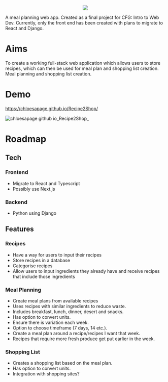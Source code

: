 
<p align="center">
  <img src="https://github.com/user-attachments/assets/94880acf-522b-4255-af52-e63b30d4f255" />
</p>

A meal planning web app. Created as a final project for CFG: Intro to Web Dev. Currently, only the front end has been created with plans to migrate to React and Django.

# Aims

To create a working full-stack web application which allows users to store recipes, which can then be used for meal plan and shopping list creation. 
Meal planning and shopping list creation. 

# Demo

https://chloesapage.github.io/Recipe2Shop/

![chloesapage github io_Recipe2Shop_](https://github.com/ChloeSAPage/Recipe2Shop/assets/135153095/42ab8db4-aa80-4bd8-ae52-f48891086c90)

# Roadmap 

## Tech

### Frontend
- Migrate to React and Typescript
- Possibly use Next.js


### Backend
- Python using Django


## Features 
### Recipes
- Have a way for users to input their recipes
- Store recipes in a database
- Categorise recipes
- Allow users to input ingredients they already have and receive recipes that include those ingredients

### Meal Planning
- Create meal plans from available recipes
- Uses recipes with similar ingredients to reduce waste.
- Includes breakfast, lunch, dinner, desert and snacks.
- Has option to convert units.
- Ensure there is variation each week.
- Option to choose timeframe (7 days, 14 etc.).
- Create a meal plan around a recipe/recipes I want that week.
- Recipes that require more fresh produce get put earlier in the week.

### Shopping List

- Creates a shopping list based on the meal plan.
- Has option to convert units.
- Integration with shopping sites?

